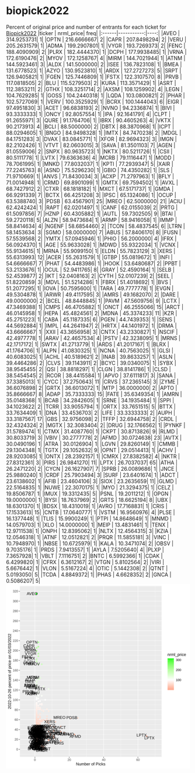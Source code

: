 # biopick2022
Percent of original price and number of entrants for each ticket for [Biopick2022](https://twitter.com/hashtag/Biopick2022)
|ticker |  nrml_price| freq|
|:------|-----------:|----:|
|AVEO   | 314.9253731|    1|
|OPTN   | 216.6666667|    2|
|CAPR   | 207.8498294|    2|
|VERU   | 205.2631579|    1|
|ADMA   | 199.2907801|    1|
|VYGR   | 193.7269373|    2|
|FENC   | 188.4090909|    2|
|PLRX   | 182.4444370|    1|
|DCPH   | 177.9938485|    1|
|VRNA   | 172.6190476|    2|
|MYOV   | 172.1258767|    4|
|MIRM   | 144.7021944|    1|
|ATNM   | 144.5923461|    3|
|ALDX   | 141.5000000|    2|
|ISEE   | 136.7823108|    1|
|BMEA   | 131.6778523|    1|
|AZYO   | 130.9523810|    1|
|ARDX   | 127.2727273|    5|
|SRPT   | 126.9405821|    1|
|FGEN   | 125.7446809|    1|
|FSTX   | 122.3107570|    8|
|PRVB   | 117.0818505|    2|
|BLU    | 115.5279503|    2|
|KURA   | 113.3571429|    1|
|ASRT   | 112.3853211|    2|
|GTHX   | 108.3251714|    2|
|AXSM   | 108.1259902|    4|
|LEGN   | 104.7629285|    1|
|GOSS   | 104.2440318|    1|
|LQDA   | 103.0800821|    2|
|PHAR   | 102.5727069|    1|
|VERV   | 100.3525929|    1|
|BCRX   | 100.1444043|    6|
|EIGR   |  97.4951830|    3|
|ACET   |  96.6838193|    2|
|NVNO   |  94.2336874|    1|
|BIVI   |  93.3333333|    1|
|ONCY   |  92.8057554|    1|
|IPA    |  92.1641791|    4|
|CLPT   |  91.2655971|    3|
|QURE   |  91.1764706|    1|
|IBRX   |  90.4605263|    4|
|VKTX   |  90.2173913|    4|
|BCLI   |  88.5000000|    2|
|DBTX   |  88.3870968|    1|
|ICPT   |  88.0294605|    1|
|BNGO   |  84.9498328|    1|
|IMTX   |  84.7470238|    2|
|MDGL   |  84.1751283|    3|
|DVAX   |  83.0845771|    1|
|XFOR   |  82.9694323|    3|
|IMGN   |  82.2102426|    1|
|VTVT   |  82.0603015|    3|
|SAVA   |  81.3501103|    7|
|AGEN   |  81.0559006|    2|
|SNPX   |  80.9635723|    1|
|NKTX   |  80.5211726|    1|
|CSII   |  80.5111778|    1|
|LVTX   |  79.6363636|    4|
|MCRB   |  79.1116447|    1|
|MODD   |  78.7061995|    1|
|MNKD   |  77.8032037|    1|
|KPTI   |  77.2939347|    5|
|XAIR   |  77.2245763|    8|
|ASND   |  75.5296230|    1|
|GBIO   |  74.4350282|    1|
|SLS    |  71.9710669|    1|
|ANVS   |  71.8430034|    3|
|ACXP   |  71.2797963|    1|
|BFLY   |  71.0014948|    1|
|CRMD   |  69.8901099|    1|
|GMTX   |  69.7594502|    1|
|AVXL   |  68.7427912|    2|
|CTXR   |  68.1818182|    1|
|MXCT   |  67.5171737|    1|
|GMDA   |  66.9291339|    7|
|BCTX   |  66.4251208|    3|
|IPSC   |  65.1324086|    1|
|OCUP   |  63.5388740|    3|
|PDSB   |  63.4567901|   25|
|MREO   |  62.5000000|   21|
|ACIU   |  62.4242424|    1|
|RAPT   |  62.0201497|    1|
|CANF   |  62.0155039|    2|
|PRTG   |  61.5097856|    7|
|HZNP   |  60.4305882|    1|
|AUTL   |  59.7302505|    9|
|BTAI   |  59.2720118|    5|
|ALZN   |  58.9473684|    1|
|ARMP   |  58.9416058|    1|
|IMMP   |  58.8414634|    4|
|NGENF  |  58.6854460|    2|
|TCON   |  58.4837545|    6|
|LTRN   |  58.1453634|    3|
|SGMO   |  58.0000000|    7|
|ABUS   |  57.8406170|    8|
|FUSN   |  57.5539568|    2|
|YMTX   |  57.0945946|    1|
|PHIO   |  56.2000000|    4|
|IFRX   |  56.0924370|    1|
|AGE    |  55.9633028|    1|
|MDWD   |  55.9322034|    1|
|VCNX   |  55.9134615|    1|
|MRNA   |  55.9099150|    1|
|ELDN   |  55.7823129|    3|
|XERS   |  55.6313993|   12|
|ACER   |  55.2631579|    1|
|GTBP   |  55.0819672|    1|
|INFI   |  54.6666667|    7|
|PHAT   |  54.4483986|    1|
|HOOK   |  53.6480687|    2|
|PPBT   |  53.2133676|    1|
|OCUL   |  52.9411765|    8|
|GRAY   |  52.4590164|    1|
|SELB   |  52.4539877|    2|
|IKT    |  52.0408163|    2|
|CYTH   |  52.0107239|    2|
|SEEL   |  51.8220859|    3|
|MDVL   |  51.5214286|    1|
|FBRX   |  51.4018692|    1|
|BVS    |  51.2077295|    1|
|IOVA   |  50.7595600|    1|
|TARA   |  49.7777778|    1|
|EVGN   |  49.5304878|    1|
|ARWR   |  49.4117595|    3|
|AMRS   |  49.1682070|    2|
|DARE   |  49.0000000|    2|
|BCEL   |  48.8448845|    1|
|PAVM   |  47.5609756|    9|
|LCTX   |  47.3469388|    1|
|CMPS   |  46.4705882|    1|
|ONCT   |  46.2555066|   15|
|ARCT   |  46.0145958|    1|
|HEPA   |  45.4824561|    2|
|MDNA   |  45.3374233|   11|
|KZR    |  45.2751223|    1|
|CABA   |  45.1187335|    6|
|PGEN   |  44.7439353|    1|
|SENS   |  44.5692884|    1|
|IMPL   |  44.2641947|    2|
|HRTX   |  44.1401972|    1|
|DRMA   |  43.6666667|    1|
|XXII   |  43.3656958|    3|
|CNTX   |  43.2330827|    1|
|NSCIF  |  42.4977778|    1|
|ARAV   |  42.4657534|    4|
|PSTV   |  42.3238095|    1|
|MRNS   |  42.1717172|    1|
|SWTX   |  41.2713779|    1|
|ARDS   |  41.2017167|    1|
|BLRX   |  41.1764706|    1|
|ALPN   |  41.0830325|    1|
|NCNA   |  40.7563025|    1|
|GLSI   |  40.6083025|    1|
|ACHL   |  40.5189621|    2|
|INAB   |  39.8633257|    1|
|ASLN   |  39.4464286|    2|
|CLVS   |  39.1143911|    2|
|BCYC   |  39.0340075|    1|
|SYBX   |  38.9545455|    2|
|QSI    |  38.8818297|    1|
|CLGN   |  38.8141786|    1|
|CLSD   |  38.5454545|    2|
|RCOR   |  38.4415584|    1|
|APVO   |  37.6111817|    3|
|SANA   |  37.3385013|    1|
|CYCC   |  37.2750643|   11|
|CRVS   |  37.2365145|    3|
|ZYME   |  36.6076898|    2|
|GRTX   |  36.6013072|    1|
|MTP    |  36.0000000|    2|
|APTO   |  35.8666667|    8|
|ADAP   |  35.7333333|   15|
|FATE   |  35.6349354|    1|
|AMRN   |  35.0148368|    1|
|BCAB   |  34.2842605|    1|
|SRNE   |  34.1935484|    1|
|SPPI   |  34.1023622|    2|
|TCRR   |  33.9055794|    1|
|ORTX   |  33.7651515|    5|
|BTTX   |  33.7634409|    1|
|DNA    |  33.4536703|    2|
|LIFE   |  33.3333333|    2|
|AUPH   |  33.3187567|   17|
|GBS    |  32.9756098|    2|
|TFFP   |  32.6944758|    2|
|CRDL   |  32.4324324|    2|
|MGTX   |  32.3083404|    2|
|DRUG   |  32.1766562|    1|
|PYNKF  |  31.5789474|    1|
|CTMX   |  31.4087760|    1|
|CKPT   |  30.8713826|    9|
|RLMD   |  30.8033719|    3|
|VBIV   |  30.2777778|    2|
|AFMD   |  30.0724638|   23|
|AVTX   |  30.0490196|    1|
|ATRA   |  30.0126904|    1|
|LGVN   |  29.8260149|    1|
|CMMB   |  29.1304348|    1|
|TGTX   |  29.1052632|    9|
|OPNT   |  29.0514413|    1|
|ACHV   |  28.9203085|    1|
|ONTX   |  28.2392157|    1|
|CMRX   |  27.8382582|    4|
|NKTR   |  27.8312361|    3|
|PIRS   |  26.9841270|   11|
|LPTX   |  26.7037037|   65|
|ATHA   |  26.2471220|    2|
|CYCN   |  26.1627907|    7|
|SPRB   |  26.0089686|    1|
|JNCE   |  25.9880240|    1|
|CRDF   |  25.7903494|    3|
|SURF   |  23.6401674|    1|
|ADCT   |  23.6138602|    1|
|AFIB   |  23.4604106|    3|
|SIOX   |  23.2635659|   11|
|GLMD   |  22.5164835|    1|
|NUWE   |  22.3070175|    1|
|MYO    |  21.3294375|    1|
|CELZ   |  19.8506787|    1|
|IMUX   |  19.3312435|    5|
|PSNL   |  19.2011212|    1|
|OPGN   |  19.0000000|    1|
|BYSI   |  18.7637969|    2|
|GRTS   |  18.6625194|    8|
|UBX    |  18.6301370|    1|
|BDSX   |  18.4310019|    1|
|AVRO   |  17.7168831|    1|
|CRIS   |  17.1533613|   15|
|CNTB   |  17.0640777|    1|
|VSTM   |  16.9560976|    4|
|PLSE   |  16.1377448|    1|
|TLIS   |  15.9900249|    1|
|PTPI   |  14.8648649|    1|
|MNMD   |  14.0579703|    1|
|XLO    |  14.0000000|    1|
|MEIP   |  13.4831461|    1|
|TENX   |  12.9711538|    1|
|ONPH   |  12.8395062|    1|
|NLTX   |  12.4564315|    3|
|KZIA   |  12.0546318|    1|
|ATNF   |  12.0512821|    2|
|PRQR   |  11.5855181|    3|
|VINC   |  10.7948970|    1|
|NBSE   |  10.6725979|    1|
|KALA   |  10.3471074|    2|
|OBSV   |   9.7035176|    1|
|PRDS   |   7.9413557|    1|
|AYLA   |   7.5205640|    4|
|PLXP   |   7.3657928|    1|
|VBLT   |   7.1116751|    2|
|BNTC   |   6.5992366|    1|
|CDAK   |   6.4299820|    1|
|CFRX   |   6.3612167|    2|
|VTGN   |   5.8102564|    2|
|VIRI   |   5.6676442|    1|
|VLON   |   5.5167224|    4|
|OTIC   |   5.1442308|    2|
|QTNT   |   5.0193050|    5|
|TCDA   |   4.8849372|    1|
|PHAS   |   4.6628352|    2|
|GNCA   |   0.5086207|    5|
![retvspicks](biopicks.png?raw=true)
